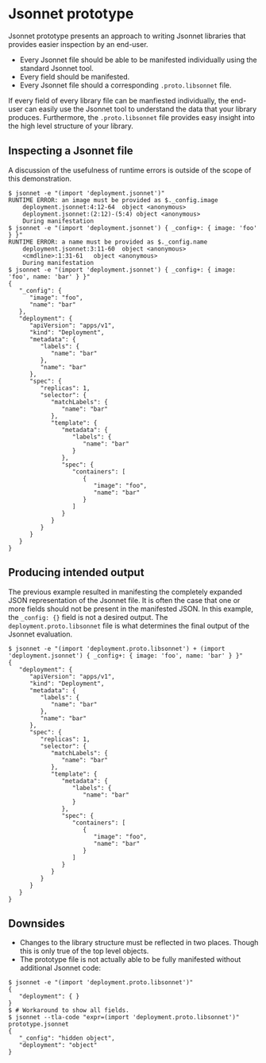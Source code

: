 # Jsonnet prototype

Jsonnet prototype presents an approach to writing Jsonnet libraries that provides easier inspection by an end-user.

- Every Jsonnet file should be able to be manifested individually using the standard Jsonnet tool.
- Every field should be manifested.
- Every Jsonnet file should a corresponding `.proto.libsonnet` file.

If every field of every library file can be manfiested individually, the end-user can easily use the Jsonnet tool to
understand the data that your library produces. Furthermore, the `.proto.libsonnet` file provides easy insight into the
high level structure of your library.

## Inspecting a Jsonnet file

A discussion of the usefulness of runtime errors is outside of the scope of this demonstration.
```console
$ jsonnet -e "(import 'deployment.jsonnet')"
RUNTIME ERROR: an image must be provided as $._config.image
	deployment.jsonnet:4:12-64	object <anonymous>
	deployment.jsonnet:(2:12)-(5:4)	object <anonymous>
	During manifestation
$ jsonnet -e "(import 'deployment.jsonnet') { _config+: { image: 'foo' } }"
RUNTIME ERROR: a name must be provided as $._config.name
	deployment.jsonnet:3:11-60	object <anonymous>
	<cmdline>:1:31-61	object <anonymous>
	During manifestation
$ jsonnet -e "(import 'deployment.jsonnet') { _config+: { image: 'foo', name: 'bar' } }"
{
   "_config": {
      "image": "foo",
      "name": "bar"
   },
   "deployment": {
      "apiVersion": "apps/v1",
      "kind": "Deployment",
      "metadata": {
         "labels": {
            "name": "bar"
         },
         "name": "bar"
      },
      "spec": {
         "replicas": 1,
         "selector": {
            "matchLabels": {
               "name": "bar"
            },
            "template": {
               "metadata": {
                  "labels": {
                     "name": "bar"
                  }
               },
               "spec": {
                  "containers": [
                     {
                        "image": "foo",
                        "name": "bar"
                     }
                  ]
               }
            }
         }
      }
   }
}
```

## Producing intended output

The previous example resulted in manifesting the completely expanded JSON representation of the Jsonnet file.
It is often the case that one or more fields should not be present in the manifested JSON. In this example, the `_config: {}` field is not a desired output.
The `deployment.proto.libsonnet` file is what determines the final output of the Jsonnet evaluation.

```console
$ jsonnet -e "(import 'deployment.proto.libsonnet') + (import 'deployment.jsonnet') { _config+: { image: 'foo', name: 'bar' } }"
{
   "deployment": {
      "apiVersion": "apps/v1",
      "kind": "Deployment",
      "metadata": {
         "labels": {
            "name": "bar"
         },
         "name": "bar"
      },
      "spec": {
         "replicas": 1,
         "selector": {
            "matchLabels": {
               "name": "bar"
            },
            "template": {
               "metadata": {
                  "labels": {
                     "name": "bar"
                  }
               },
               "spec": {
                  "containers": [
                     {
                        "image": "foo",
                        "name": "bar"
                     }
                  ]
               }
            }
         }
      }
   }
}
```

## Downsides

- Changes to the library structure must be reflected in two places. Though this is only true of the top level objects.
- The prototype file is not actually able to be fully manifested without additional Jsonnet code:
```console
$ jsonnet -e "(import 'deployment.proto.libsonnet')"
{
   "deployment": { }
}
$ # Workaround to show all fields.
$ jsonnet --tla-code "expr=(import 'deployment.proto.libsonnet')" prototype.jsonnet
{
   "_config": "hidden object",
   "deployment": "object"
}
```
